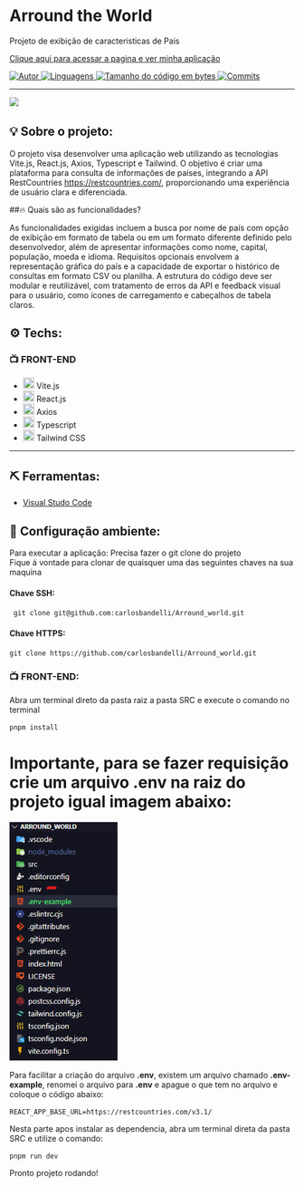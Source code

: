 # Arround the World

 Projeto de exibição de caracteristicas de Pais
 
 <a href="https://arround-world.vercel.app/">Clique aqui para acessar a pagina e ver minha aplicação</a>


<a href="https://github.com/carlosbandelli">
<img alt="Autor" src="https://img.shields.io/badge/autor-CarlosBandelli-004400?style=flat-square">
</a>

<a href="#">
<img alt="Linguagens" src="https://img.shields.io/github/languages/count/carlosbandelli/Arround_world?color=004400&style=flat-square">
</a>

<a href="#">
<img alt="Tamanho do código em bytes" src="https://img.shields.io/github/languages/code-size/carlosbandelli/Arround_world?color=004400&style=flat-square">
</a>

<a href="https://github.com/carlosbandelli/Cards/commits/main">
<img alt="Commits" src="https://img.shields.io/github/last-commit/carlosbandelli/Cards?color=004400&style=flat-square">
</a>
<hr/>

<div style="margin: 0 auto;">
<img src="asset_Readme/films.gif">
</div>

## 💡 Sobre o projeto:

O projeto visa desenvolver uma aplicação web utilizando as tecnologias Vite.js, React.js, Axios, Typescript e Tailwind. O objetivo é criar uma plataforma para consulta de informações de países, integrando a API RestCountries <a href="https://restcountries.com/">https://restcountries.com/</a>, proporcionando uma experiência de usuário clara e diferenciada.

##🔥 Quais são as funcionalidades?

As funcionalidades exigidas incluem a busca por nome de país com opção de exibição em formato de tabela ou em um formato diferente definido pelo desenvolvedor, além de apresentar informações como nome, capital, população, moeda e idioma. Requisitos opcionais envolvem a representação gráfica do país e a capacidade de exportar o histórico de consultas em formato CSV ou planilha. A estrutura do código deve ser modular e reutilizável, com tratamento de erros da API e feedback visual para o usuário, como ícones de carregamento e cabeçalhos de tabela claros.<br/>


## ⚙️ Techs:
### 📺 FRONT-END
- <img src="https://upload.wikimedia.org/wikipedia/commons/f/f1/Vitejs-logo.svg" width="20" height="20"> Vite.js
- <img src="https://upload.wikimedia.org/wikipedia/commons/a/a7/React-icon.svg" width="20" height="20"> React.js
- <img src="https://github.com/axios/axios-docs/blob/908d04c524e088ae7fde8a57a527e54710a4a5ab/assets/logo.svg" width="20" height="20"> Axios
- <img src="https://raw.githubusercontent.com/remojansen/logo.ts/master/ts.png" width="20" height="20"> Typescript
- <img src="https://upload.wikimedia.org/wikipedia/commons/d/d5/Tailwind_CSS_Logo.svg" width="20" height="20"> Tailwind CSS

<hr/>

## ⛏ Ferramentas:

- [Visual Studo Code](https://code.visualstudio.com/download)

## 🏁 Configuração ambiente:

Para executar a aplicação:
Precisa fazer o git clone do projeto<br/>
Fique á vontade para clonar de quaisquer uma das seguintes chaves na sua maquina<br/>

#### Chave SSH:
```
 git clone git@github.com:carlosbandelli/Arround_world.git
```

#### Chave HTTPS:
```
git clone https://github.com/carlosbandelli/Arround_world.git

```
### 📺 FRONT-END:

Abra um terminal direto da pasta raiz a pasta SRC e execute o comando no terminal

```
pnpm install
```

# Importante, para se fazer requisição crie um arquivo <strong>.env</strong> na raiz do projeto igual imagem abaixo:

<img src="asset_Readme/env-example.png">

Para facilitar a criação do arquivo <strong>.env</strong>, existem um arquivo chamado <strong>.env-example</strong>, renomei o arquivo para <strong>.env</strong> e apague o que tem no arquivo e coloque o código abaixo:

```
REACT_APP_BASE_URL=https://restcountries.com/v3.1/

```

 Nesta parte apos instalar as dependencia, abra um terminal direta da pasta SRC e utilize o comando:
 
 ```
 pnpm run dev
 
 ``` 
Pronto projeto rodando!







